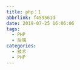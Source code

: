 ```yaml
---
title: php：1
abbrlink: f459561d
date: 2019-07-25 16:06:06
tags:
  - PHP
  - 后端
categories:
  - 技术
  - PHP
---
```

